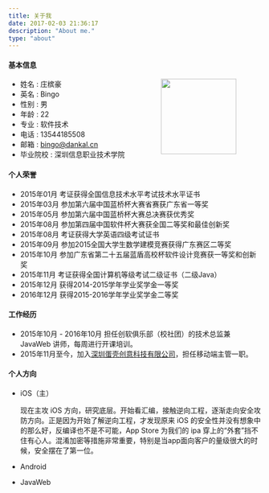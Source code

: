```yaml
---
title: 关于我
date: 2017-02-03 21:36:17
description: "About me."
type: "about"
---
```


#### 基本信息

<img src="http://bingo.ren/images/me.jpg" width=150 style="float:right;margin-right:50px">

* 姓名 : 庄槟豪 
* 英名 : Bingo
* 性别 : 男
* 年龄 : 22
* 专业 : 软件技术
* 电话 : 13544185508
* 邮箱 : bingo@dankal.cn
* 毕业院校 : 深圳信息职业技术学院

#### 个人荣誉

- 2015年01月  考证获得全国信息技术水平考试技术水平证书
- 2015年03月  参加第六届中国蓝桥杯大赛省赛获广东省一等奖
- 2015年05月  参加第六届中国蓝桥杯大赛总决赛获优秀奖
- 2015年08月  参加第四届中国软件杯大赛获全国二等奖和最佳创新奖
- 2015年08月  考证获得大学英语四级考试证书
- 2015年09月  参加2015全国大学生数学建模竞赛获得广东赛区二等奖
- 2015年10月  参加广东省第二十五届蓝盾高校杯软件设计竞赛获一等奖和创新奖
- 2015年11月  考证获得全国计算机等级考试二级证书（二级Java）
- 2015年12月  获得2014-2015学年学业奖学金一等奖
- 2016年12月  获得2015-2016学年学业奖学金二等奖

#### 工作经历

- 2015年10月 - 2016年10月 担任创软俱乐部（校社团）的技术总监兼 JavaWeb 讲师，每周进行开课培训。
- 2015年11月至今，加入[深圳蛋壳创意科技有限公司](http://dankal.cn)，担任移动端主管一职。

#### 个人方向

- iOS（主）

    现在主攻 iOS 方向，研究底层。开始看汇编，接触逆向工程，逐渐走向安全攻防方向。正是因为开始了解逆向工程，才发现原来 iOS 的安全性并没有想象中的那么好，反编译也不是不可能，App Store 为我们的 ipa 穿上的“外套”挡不住有心人。混淆加密等措施非常重要，特别是当app面向客户的量级很大的时候，安全摆在了第一位。

- Android
- JavaWeb

